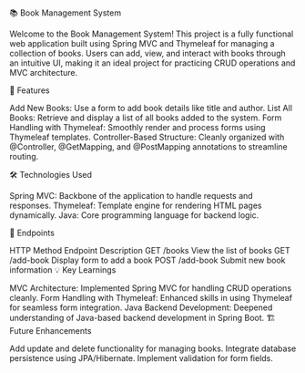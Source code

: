 📚 Book Management System

Welcome to the Book Management System! This project is a fully functional web application built using Spring MVC and Thymeleaf for managing a collection of books. Users can add, view, and interact with books through an intuitive UI, making it an ideal project for practicing CRUD operations and MVC architecture.

🌟 Features

Add New Books: Use a form to add book details like title and author.
List All Books: Retrieve and display a list of all books added to the system.
Form Handling with Thymeleaf: Smoothly render and process forms using Thymeleaf templates.
Controller-Based Structure: Cleanly organized with @Controller, @GetMapping, and @PostMapping annotations to streamline routing.

🛠️ Technologies Used

Spring MVC: Backbone of the application to handle requests and responses.
Thymeleaf: Template engine for rendering HTML pages dynamically.
Java: Core programming language for backend logic.

🧩 Endpoints

HTTP Method	Endpoint	Description
GET	/books	View the list of books
GET	/add-book	Display form to add a book
POST	/add-book	Submit new book information
💡 Key Learnings

MVC Architecture: Implemented Spring MVC for handling CRUD operations cleanly.
Form Handling with Thymeleaf: Enhanced skills in using Thymeleaf for seamless form integration.
Java Backend Development: Deepened understanding of Java-based backend development in Spring Boot.
🏗️ Future Enhancements

Add update and delete functionality for managing books.
Integrate database persistence using JPA/Hibernate.
Implement validation for form fields.
